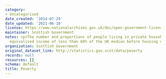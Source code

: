 ```yaml
---
category:
- Uncategorised
date_created: '2014-07-29'
date_updated: '2021-06-10'
license: https://www.nationalarchives.gov.uk/doc/open-government-licence/version/3/
maintainer: Scottish Government
notes: <p>The number and proportions of people living in private households with an
  equivalised income of less than 60% of the UK median before housing costs.</p>
organization: Scottish Government
original_dataset_link: http://statistics.gov.scot/data/poverty
records: null
resources: []
schema: default
title: Poverty
---
```

